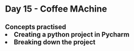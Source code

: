 <h1>Day 15 - Coffee MAchine</h1>
<h2>Concepts practised
<li>Creating a python project in Pycharm
<li>Breaking down the project

